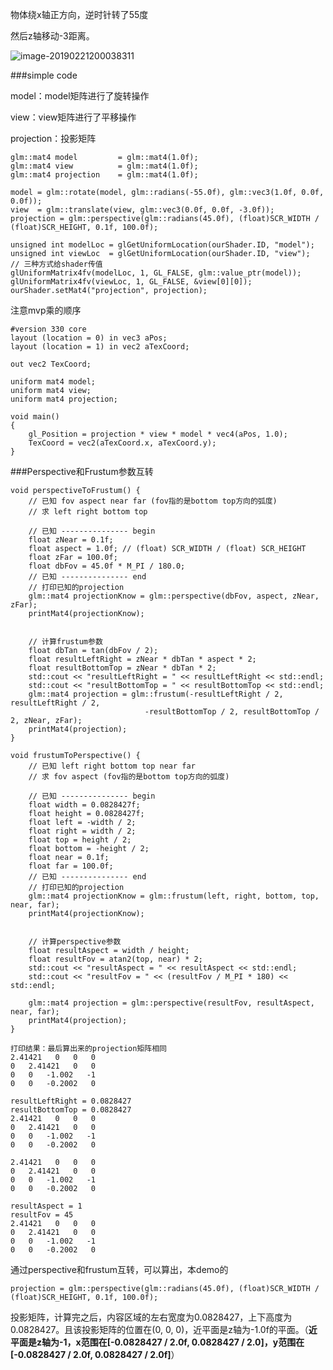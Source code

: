 物体绕x轴正方向，逆时针转了55度

然后z轴移动-3距离。

![image-20190221200038311](/Users/wangdong/github/opengl/LearnOpenGL/src/1.getting_started/6.1.coordinate_systems/result.jpg)



###simple code

model：model矩阵进行了旋转操作

view：view矩阵进行了平移操作

projection：投影矩阵

```
glm::mat4 model         = glm::mat4(1.0f); 
glm::mat4 view          = glm::mat4(1.0f);
glm::mat4 projection    = glm::mat4(1.0f);

model = glm::rotate(model, glm::radians(-55.0f), glm::vec3(1.0f, 0.0f, 0.0f));
view  = glm::translate(view, glm::vec3(0.0f, 0.0f, -3.0f));
projection = glm::perspective(glm::radians(45.0f), (float)SCR_WIDTH / (float)SCR_HEIGHT, 0.1f, 100.0f);

unsigned int modelLoc = glGetUniformLocation(ourShader.ID, "model");
unsigned int viewLoc  = glGetUniformLocation(ourShader.ID, "view");
// 三种方式给shader传值
glUniformMatrix4fv(modelLoc, 1, GL_FALSE, glm::value_ptr(model));
glUniformMatrix4fv(viewLoc, 1, GL_FALSE, &view[0][0]);
ourShader.setMat4("projection", projection);
```

注意mvp乘的顺序

```
#version 330 core
layout (location = 0) in vec3 aPos;
layout (location = 1) in vec2 aTexCoord;

out vec2 TexCoord;

uniform mat4 model;
uniform mat4 view;
uniform mat4 projection;

void main()
{
	gl_Position = projection * view * model * vec4(aPos, 1.0);
	TexCoord = vec2(aTexCoord.x, aTexCoord.y);
}
```



###Perspective和Frustum参数互转

```
void perspectiveToFrustum() {
    // 已知 fov aspect near far (fov指的是bottom top方向的弧度)
    // 求 left right bottom top

    // 已知 --------------- begin
    float zNear = 0.1f;
    float aspect = 1.0f; // (float) SCR_WIDTH / (float) SCR_HEIGHT
    float zFar = 100.0f;
    float dbFov = 45.0f * M_PI / 180.0;
    // 已知 --------------- end
    // 打印已知的projection
    glm::mat4 projectionKnow = glm::perspective(dbFov, aspect, zNear, zFar);
    printMat4(projectionKnow);


    // 计算frustum参数
    float dbTan = tan(dbFov / 2);
    float resultLeftRight = zNear * dbTan * aspect * 2;
    float resultBottomTop = zNear * dbTan * 2;
    std::cout << "resultLeftRight = " << resultLeftRight << std::endl;
    std::cout << "resultBottomTop = " << resultBottomTop << std::endl;
    glm::mat4 projection = glm::frustum(-resultLeftRight / 2, resultLeftRight / 2,
                              -resultBottomTop / 2, resultBottomTop / 2, zNear, zFar);
    printMat4(projection);
}

void frustumToPerspective() {
    // 已知 left right bottom top near far
    // 求 fov aspect (fov指的是bottom top方向的弧度)

    // 已知 --------------- begin
    float width = 0.0828427f;
    float height = 0.0828427f;
    float left = -width / 2;
    float right = width / 2;
    float top = height / 2;
    float bottom = -height / 2;
    float near = 0.1f;
    float far = 100.0f;
    // 已知 --------------- end
    // 打印已知的projection
    glm::mat4 projectionKnow = glm::frustum(left, right, bottom, top, near, far);
    printMat4(projectionKnow);


    // 计算perspective参数
    float resultAspect = width / height;
    float resultFov = atan2(top, near) * 2;
    std::cout << "resultAspect = " << resultAspect << std::endl;
    std::cout << "resultFov = " << (resultFov / M_PI * 180) << std::endl;

    glm::mat4 projection = glm::perspective(resultFov, resultAspect, near, far);
    printMat4(projection);
}

打印结果：最后算出来的projection矩阵相同
2.41421   0   0   0   
0   2.41421   0   0   
0   0   -1.002   -1   
0   0   -0.2002   0   

resultLeftRight = 0.0828427
resultBottomTop = 0.0828427
2.41421   0   0   0   
0   2.41421   0   0   
0   0   -1.002   -1   
0   0   -0.2002   0   

2.41421   0   0   0   
0   2.41421   0   0   
0   0   -1.002   -1   
0   0   -0.2002   0   

resultAspect = 1
resultFov = 45
2.41421   0   0   0   
0   2.41421   0   0   
0   0   -1.002   -1   
0   0   -0.2002   0   
```



通过perspective和frustum互转，可以算出，本demo的

`projection = glm::perspective(glm::radians(45.0f), (float)SCR_WIDTH / (float)SCR_HEIGHT, 0.1f, 100.0f);`

投影矩阵，计算完之后，内容区域的左右宽度为0.0828427，上下高度为0.0828427。且该投影矩阵的位置在(0, 0, 0)，近平面是z轴为-1.0f的平面。（**近平面是z轴为-1，x范围在[-0.0828427 / 2.0f, 0.0828427 / 2.0]，y范围在[-0.0828427 / 2.0f, 0.0828427 / 2.0f]**）

